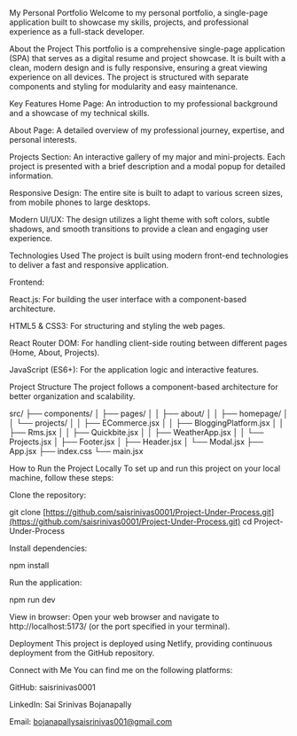 My Personal Portfolio
Welcome to my personal portfolio, a single-page application built to showcase my skills, projects, and professional experience as a full-stack developer.

About the Project
This portfolio is a comprehensive single-page application (SPA) that serves as a digital resume and project showcase. It is built with a clean, modern design and is fully responsive, ensuring a great viewing experience on all devices. The project is structured with separate components and styling for modularity and easy maintenance.

Key Features
Home Page: An introduction to my professional background and a showcase of my technical skills.

About Page: A detailed overview of my professional journey, expertise, and personal interests.

Projects Section: An interactive gallery of my major and mini-projects. Each project is presented with a brief description and a modal popup for detailed information.

Responsive Design: The entire site is built to adapt to various screen sizes, from mobile phones to large desktops.

Modern UI/UX: The design utilizes a light theme with soft colors, subtle shadows, and smooth transitions to provide a clean and engaging user experience.

Technologies Used
The project is built using modern front-end technologies to deliver a fast and responsive application.

Frontend:

React.js: For building the user interface with a component-based architecture.

HTML5 & CSS3: For structuring and styling the web pages.

React Router DOM: For handling client-side routing between different pages (Home, About, Projects).

JavaScript (ES6+): For the application logic and interactive features.

Project Structure
The project follows a component-based architecture for better organization and scalability.

src/
├── components/
│   ├── pages/
│   │   ├── about/
│   │   ├── homepage/
│   │   └── projects/
│   │       ├── ECommerce.jsx
│   │       ├── BloggingPlatform.jsx
│   │       ├── Rms.jsx
│   │       ├── Quickbite.jsx
│   │       ├── WeatherApp.jsx
│   │       └── Projects.jsx
│   ├── Footer.jsx
│   ├── Header.jsx
│   └── Modal.jsx
├── App.jsx
├── index.css
└── main.jsx

How to Run the Project Locally
To set up and run this project on your local machine, follow these steps:

Clone the repository:

git clone [https://github.com/saisrinivas0001/Project-Under-Process.git](https://github.com/saisrinivas0001/Project-Under-Process.git)
cd Project-Under-Process

Install dependencies:

npm install

Run the application:

npm run dev

View in browser:
Open your web browser and navigate to http://localhost:5173/ (or the port specified in your terminal).

Deployment
This project is deployed using Netlify, providing continuous deployment from the GitHub repository.

Connect with Me
You can find me on the following platforms:

GitHub: saisrinivas0001

LinkedIn: Sai Srinivas Bojanapally

Email: bojanapallysaisrinivas001@gmail.com
